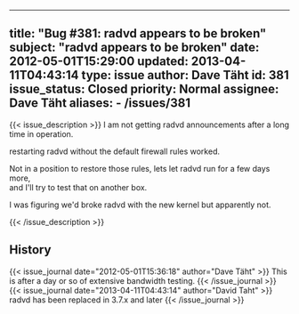 
---
title: "Bug #381: radvd appears to be broken"
subject: "radvd appears to be broken"
date: 2012-05-01T15:29:00
updated: 2013-04-11T04:43:14
type: issue
author: Dave Täht
id: 381
issue_status: Closed
priority: Normal
assignee: Dave Täht
aliases:
    - /issues/381
---

{{< issue_description >}}
I am not getting radvd announcements after a long time in operation.

restarting radvd without the default firewall rules worked.

Not in a position to restore those rules, lets let radvd run for a few
days more,\
and I'll try to test that on another box.

I was figuring we'd broke radvd with the new kernel but apparently not.


{{< /issue_description >}}

## History
{{< issue_journal date="2012-05-01T15:36:18" author="Dave Täht" >}}
This is after a day or so of extensive bandwidth testing.
{{< /issue_journal >}}
{{< issue_journal date="2013-04-11T04:43:14" author="David Taht" >}}
radvd has been replaced in 3.7.x and later
{{< /issue_journal >}}

